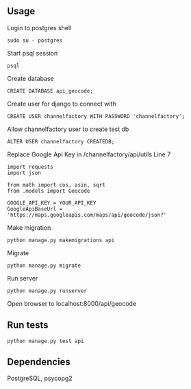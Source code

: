 ## Usage
Login to postgres shell

`sudo su - postgres`

Start psql session

`psql`

Create database

`CREATE DATABASE api_geocode;`

Create user for django to connect with

`CREATE USER channelfactory WITH PASSWORD 'channelfactory';`

Allow channelfactory user to create test db

`ALTER USER channelfactory CREATEDB;`

Replace Google Api Key in /channelfactory/api/utils Line 7

    import requests
    import json

    from math import cos, asin, sqrt
    from .models import Geocode

    GOOGLE_API_KEY = YOUR_API_KEY
    GoogleApiBaseUrl = 'https://maps.googleapis.com/maps/api/geocode/json?'

Make migration

`python manage.py makemigrations api`

Migrate

`python manage.py migrate`

Run server

`python manage.py runserver`

Open browser to localhost:8000/api/geocode

## Run tests
`python manage.py test api`

## Dependencies
PostgreSQL, psycopg2
